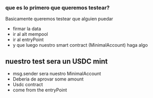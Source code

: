 ### que es lo primero que queremos testear?
Basicamente queremos testear que alguien puedar 
- firmar la data
- ir al alt mempool
- ir al entryPoint
- y que luego nuestro smart contract (MinimalAccount) haga algo

## nuestro test sera un USDC mint
- msg.sender sera nuestro MinimalAccount
- Deberia de aprovar some amount
- Usdc contract
- come from the entryPoint
